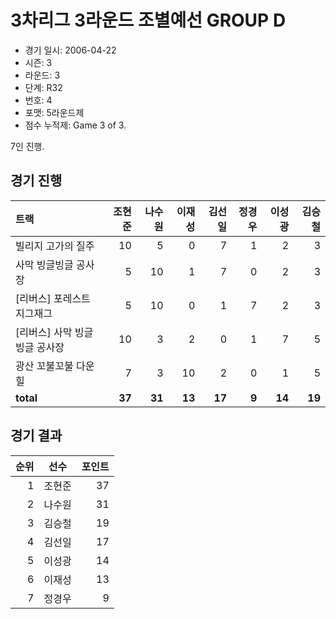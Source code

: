 # 3차리그 3라운드 조별예선 GROUP D

- 경기 일시: 2006-04-22
- 시즌: 3
- 라운드: 3
- 단계: R32
- 번호: 4
- 포맷: 5라운드제
- 점수 누적제: Game 3 of 3.



7인 진행.

## 경기 진행

| 트랙 | 조현준 | 나수원 | 이재성 | 김선일 | 정경우 | 이성광 | 김승철 |
|:---|---:|---:|---:|---:|---:|---:|---:|
| 빌리지 고가의 질주 | 10 | 5 | 0 | 7 | 1 | 2 | 3 |
| 사막 빙글빙글 공사장 | 5 | 10 | 1 | 7 | 0 | 2 | 3 |
| [리버스] 포레스트 지그재그 | 5 | 10 | 0 | 1 | 7 | 2 | 3 |
| [리버스] 사막 빙글빙글 공사장 | 10 | 3 | 2 | 0 | 1 | 7 | 5 |
| 광산 꼬불꼬불 다운힐 | 7 | 3 | 10 | 2 | 0 | 1 | 5 |
| __total__ | __37__ | __31__ | __13__ | __17__ | __9__ | __14__ | __19__ |




## 경기 결과

| 순위 | 선수 | 포인트 |
|---:|:---:|---:|
| 1 | 조현준 | 37 |
| 2 | 나수원 | 31 |
| 3 | 김승철 | 19 |
| 4 | 김선일 | 17 |
| 5 | 이성광 | 14 |
| 6 | 이재성 | 13 |
| 7 | 정경우 | 9 |

